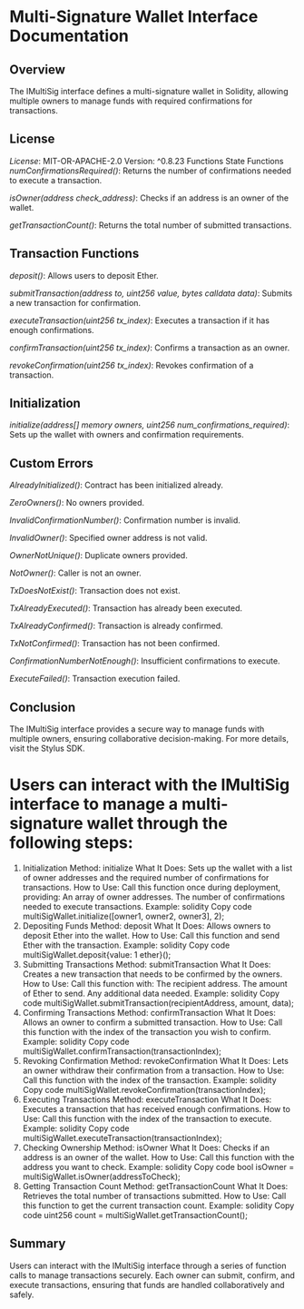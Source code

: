 # Multi-Signature Wallet Interface Documentation
## Overview
The IMultiSig interface defines a multi-signature wallet in Solidity, allowing multiple owners to manage funds with required confirmations for transactions.

## License
*License*: MIT-OR-APACHE-2.0
Version: ^0.8.23
Functions
State Functions
*numConfirmationsRequired()*: Returns the number of confirmations needed to execute a transaction.

*isOwner(address check_address)*: Checks if an address is an owner of the wallet.

*getTransactionCount()*: Returns the total number of submitted transactions.

## Transaction Functions
*deposit()*: Allows users to deposit Ether.

*submitTransaction(address to, uint256 value, bytes calldata data)*: Submits a new transaction for confirmation.

*executeTransaction(uint256 tx_index)*: Executes a transaction if it has enough confirmations.

*confirmTransaction(uint256 tx_index)*: Confirms a transaction as an owner.

*revokeConfirmation(uint256 tx_index)*: Revokes confirmation of a transaction.

## Initialization

*initialize(address[] memory owners, uint256 num_confirmations_required)*: Sets up the wallet with owners and confirmation requirements.

## Custom Errors

*AlreadyInitialized()*: Contract has been initialized already.

*ZeroOwners()*: No owners provided.

*InvalidConfirmationNumber()*: Confirmation number is invalid.

*InvalidOwner()*: Specified owner address is not valid.

*OwnerNotUnique()*: Duplicate owners provided.

*NotOwner()*: Caller is not an owner.

*TxDoesNotExist()*: Transaction does not exist.

*TxAlreadyExecuted()*: Transaction has already been executed.

*TxAlreadyConfirmed()*: Transaction is already confirmed.

*TxNotConfirmed()*: Transaction has not been confirmed.

*ConfirmationNumberNotEnough()*: Insufficient confirmations to execute.

*ExecuteFailed()*: Transaction execution failed.

## Conclusion
The IMultiSig interface provides a secure way to manage funds with multiple owners, ensuring collaborative decision-making. For more details, visit the Stylus SDK.

# Users can interact with the IMultiSig interface to manage a multi-signature wallet through the following steps:



1. Initialization
Method: initialize
What It Does: Sets up the wallet with a list of owner addresses and the required number of confirmations for transactions.
How to Use:
Call this function once during deployment, providing:
An array of owner addresses.
The number of confirmations needed to execute transactions.
Example:
solidity
Copy code
multiSigWallet.initialize([owner1, owner2, owner3], 2);
2. Depositing Funds
Method: deposit
What It Does: Allows owners to deposit Ether into the wallet.
How to Use:
Call this function and send Ether with the transaction.
Example:
solidity
Copy code
multiSigWallet.deposit{value: 1 ether}();
3. Submitting Transactions
Method: submitTransaction
What It Does: Creates a new transaction that needs to be confirmed by the owners.
How to Use:
Call this function with:
The recipient address.
The amount of Ether to send.
Any additional data needed.
Example:
solidity
Copy code
multiSigWallet.submitTransaction(recipientAddress, amount, data);
4. Confirming Transactions
Method: confirmTransaction
What It Does: Allows an owner to confirm a submitted transaction.
How to Use:
Call this function with the index of the transaction you wish to confirm.
Example:
solidity
Copy code
multiSigWallet.confirmTransaction(transactionIndex);
5. Revoking Confirmation
Method: revokeConfirmation
What It Does: Lets an owner withdraw their confirmation from a transaction.
How to Use:
Call this function with the index of the transaction.
Example:
solidity
Copy code
multiSigWallet.revokeConfirmation(transactionIndex);
6. Executing Transactions
Method: executeTransaction
What It Does: Executes a transaction that has received enough confirmations.
How to Use:
Call this function with the index of the transaction to execute.
Example:
solidity
Copy code
multiSigWallet.executeTransaction(transactionIndex);
7. Checking Ownership
Method: isOwner
What It Does: Checks if an address is an owner of the wallet.
How to Use:
Call this function with the address you want to check.
Example:
solidity
Copy code
bool isOwner = multiSigWallet.isOwner(addressToCheck);
8. Getting Transaction Count
Method: getTransactionCount
What It Does: Retrieves the total number of transactions submitted.
How to Use:
Call this function to get the current transaction count.
Example:
solidity
Copy code
uint256 count = multiSigWallet.getTransactionCount();
## Summary
Users can interact with the IMultiSig interface through a series of function calls to manage transactions securely. Each owner can submit, confirm, and execute transactions, ensuring that funds are handled collaboratively and safely.
